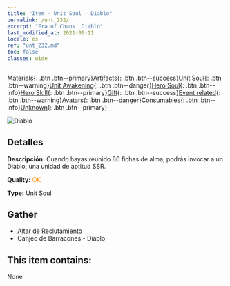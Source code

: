 ```yaml
---
title: "Item - Unit Soul - Diablo"
permalink: /unt_232/
excerpt: "Era of Chaos  Diablo"
last_modified_at: 2021-05-11
locale: es
ref: "unt_232.md"
toc: false
classes: wide
---
```

 [Materials](/ItemsES/){: .btn .btn--primary}[Artifacts](/ItemsES/Artifacts/){: .btn .btn--success}[Unit Soul](/ItemsES/UnitSoul/){: .btn .btn--warning}[Unit Awakening](/ItemsES/UnitAwakening/){: .btn .btn--danger}[Hero Soul](/ItemsES/HeroSoul/){: .btn .btn--info}[Hero Skill](/ItemsES/HeroSkill/){: .btn .btn--primary}[Gift](/ItemsES/Gift/){: .btn .btn--success}[Event related](/ItemsES/Events/){: .btn .btn--warning}[Avatars](/ItemsES/Avatars/){: .btn .btn--danger}[Consumables](/ItemsES/Consumables/){: .btn .btn--info}[Unknown](/ItemsES/Unknown/){: .btn .btn--primary}

 ![Diablo](/images/u/ti_daemo.jpg)

## Detalles
 **Descripción:** Cuando hayas reunido 80 fichas de alma, podrás invocar a un Diablo, una unidad de aptitud SSR.

 **Quality:** <span style="color: #FF8C00">OK</span>

 **Type:** Unit Soul

## Gather

*    Altar de Reclutamiento 
*    Canjeo de Barracones - Diablo 

## This item contains:

  None

